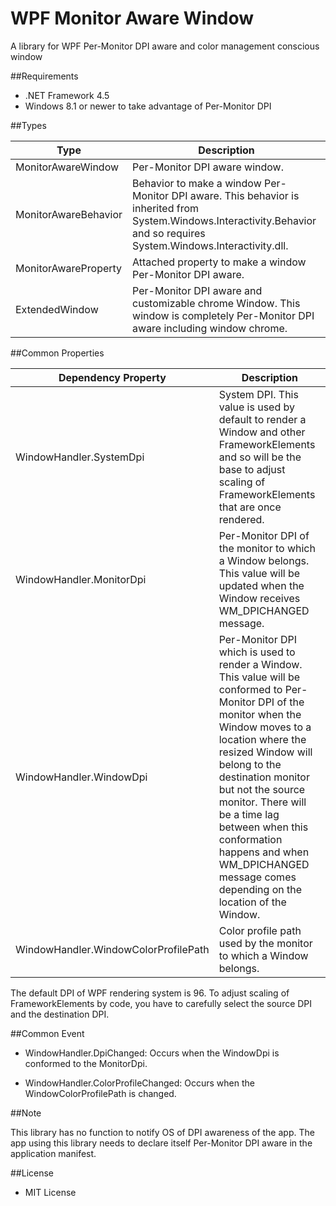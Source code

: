 ﻿WPF Monitor Aware Window
========================

A library for WPF Per-Monitor DPI aware and color management conscious window

##Requirements

 * .NET Framework 4.5
 * Windows 8.1 or newer to take advantage of Per-Monitor DPI

##Types

| Type                 | Description                                                                                                                                                              |
|----------------------|--------------------------------------------------------------------------------------------------------------------------------------------------------------------------|
| MonitorAwareWindow   | Per-Monitor DPI aware window.                                                                                                                                            |
| MonitorAwareBehavior | Behavior to make a window Per-Monitor DPI aware. This behavior is inherited from System.Windows.Interactivity.Behavior and so requires System.Windows.Interactivity.dll. |
| MonitorAwareProperty | Attached property to make a window Per-Monitor DPI aware.                                                                                                                |
| ExtendedWindow       | Per-Monitor DPI aware and customizable chrome Window. This window is completely Per-Monitor DPI aware including window chrome.                                           |

##Common Properties

| Dependency Property                  | Description                                                                                                                                                                                                                                                                                                                                                                                    |
|--------------------------------------|------------------------------------------------------------------------------------------------------------------------------------------------------------------------------------------------------------------------------------------------------------------------------------------------------------------------------------------------------------------------------------------------|
| WindowHandler.SystemDpi              | System DPI. This value is used by default to render a Window and other FrameworkElements and so will be the base to adjust scaling of FrameworkElements that are once rendered.                                                                                                                                                                                                                |
| WindowHandler.MonitorDpi             | Per-Monitor DPI of the monitor to which a Window belongs. This value will be updated when the Window receives WM_DPICHANGED message.                                                                                                                                                                                                                                                           |
| WindowHandler.WindowDpi              | Per-Monitor DPI which is used to render a Window. This value will be conformed to Per-Monitor DPI of the monitor when the Window moves to a location where the resized Window will belong to the destination monitor but not the source monitor. There will be a time lag between when this conformation happens and when WM_DPICHANGED message comes depending on the location of the Window. |
| WindowHandler.WindowColorProfilePath | Color profile path used by the monitor to which a Window belongs.                                                                                                                                                                                                                                                                                                                              |

The default DPI of WPF rendering system is 96. To adjust scaling of FrameworkElements by code, you have to carefully select the source DPI and the destination DPI.

##Common Event

 - WindowHandler.DpiChanged: Occurs when the WindowDpi is conformed to the MonitorDpi.

 - WindowHandler.ColorProfileChanged: Occurs when the WindowColorProfilePath is changed.

##Note

This library has no function to notify OS of DPI awareness of the app. The app using this library needs to declare itself Per-Monitor DPI aware in the application manifest.

##License

 - MIT License
